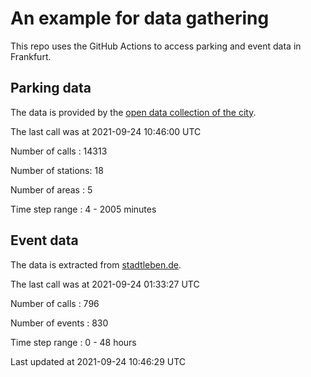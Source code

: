 # An example for data gathering

This repo uses the GitHub Actions to access parking and event data in Frankfurt.

## Parking data
The data is provided by the [open data collection of the city](https://www.offenedaten.frankfurt.de/).

The last call was at 2021-09-24 10:46:00 UTC

Number of calls   : 14313

Number of stations:    18

Number of areas   :     5

Time step range   :     4 -  2005 minutes


## Event data
The data is extracted from [stadtleben.de](https://stadtleben.de/frankfurt/).

The last call was at 2021-09-24 01:33:27 UTC

Number of calls   : 796

Number of events  : 830

Time step range   :   0 -  48 hours


Last updated at 2021-09-24 10:46:29 UTC
